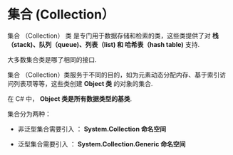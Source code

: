 # 集合 (Collection）

集合 （Collection） 类 是专门用于数据存储和检索的类，这些类提供了对 **栈（stack)、队列（queue)、列表（list) 和 哈希表（hash table)** 支持.

大多数集合类是哪了相同的接口.

集合 （Collection）类服务于不同的目的，如为元素动态分配内存、基于索引访问列表项等等，这些类创建 **Object 类** 的对象的集合.

在 C# 中， **Object 类是所有数据类型的基类**.

集合分为两种：

- 非泛型集合需要引入 ： **System.Collection 命名空间**

- 泛型集合需要引入 ： **System.Collection.Generic 命名空间**